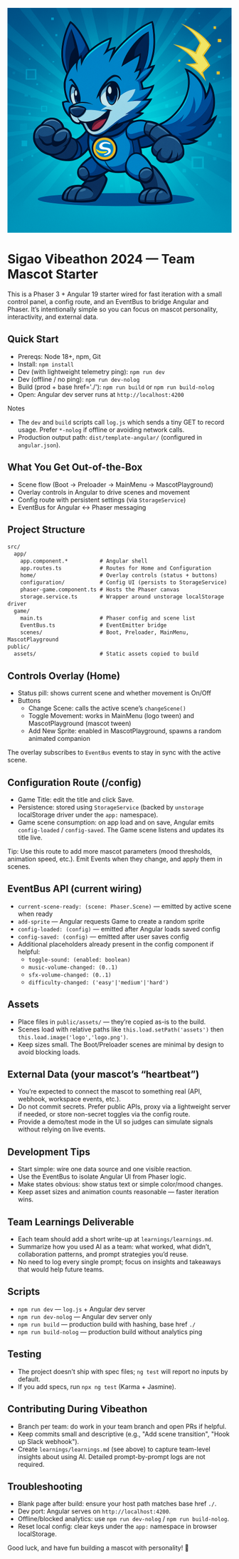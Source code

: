 ![Vibeathon Mascot](vibeathon.png)

# Sigao Vibeathon 2024 — Team Mascot Starter

This is a Phaser 3 + Angular 19 starter wired for fast iteration with a small control panel, a config route, and an EventBus to bridge Angular and Phaser. It’s intentionally simple so you can focus on mascot personality, interactivity, and external data.

## Quick Start
- Prereqs: Node 18+, npm, Git
- Install: `npm install`
- Dev (with lightweight telemetry ping): `npm run dev`
- Dev (offline / no ping): `npm run dev-nolog`
- Build (prod + base href='./'): `npm run build` or `npm run build-nolog`
- Open: Angular dev server runs at `http://localhost:4200`

Notes
- The `dev` and `build` scripts call `log.js` which sends a tiny GET to record usage. Prefer `*-nolog` if offline or avoiding network calls.
- Production output path: `dist/template-angular/` (configured in `angular.json`).

## What You Get Out-of-the-Box
- Scene flow (Boot → Preloader → MainMenu → MascotPlayground)
- Overlay controls in Angular to drive scenes and movement
- Config route with persistent settings (via `StorageService`)
- EventBus for Angular ↔ Phaser messaging

## Project Structure
```
src/
  app/
    app.component.*          # Angular shell
    app.routes.ts            # Routes for Home and Configuration
    home/                    # Overlay controls (status + buttons)
    configuration/           # Config UI (persists to StorageService)
    phaser-game.component.ts # Hosts the Phaser canvas
    storage.service.ts       # Wrapper around unstorage localStorage driver
  game/
    main.ts                  # Phaser config and scene list
    EventBus.ts              # EventEmitter bridge
    scenes/                  # Boot, Preloader, MainMenu, MascotPlayground
public/
  assets/                    # Static assets copied to build
```

## Controls Overlay (Home)
- Status pill: shows current scene and whether movement is On/Off
- Buttons
  - Change Scene: calls the active scene’s `changeScene()`
  - Toggle Movement: works in MainMenu (logo tween) and MascotPlayground (mascot tween)
  - Add New Sprite: enabled in MascotPlayground, spawns a random animated companion

The overlay subscribes to `EventBus` events to stay in sync with the active scene.

## Configuration Route (/config)
- Game Title: edit the title and click Save.
- Persistence: stored using `StorageService` (backed by `unstorage` localStorage driver under the `app:` namespace).
- Game scene consumption: on app load and on save, Angular emits `config-loaded` / `config-saved`. The Game scene listens and updates its title live.

Tip: Use this route to add more mascot parameters (mood thresholds, animation speed, etc.). Emit Events when they change, and apply them in scenes.

## EventBus API (current wiring)
- `current-scene-ready: (scene: Phaser.Scene)` — emitted by active scene when ready
- `add-sprite` — Angular requests Game to create a random sprite
- `config-loaded: (config)` — emitted after Angular loads saved config
- `config-saved: (config)` — emitted after user saves config
- Additional placeholders already present in the config component if helpful:
  - `toggle-sound: (enabled: boolean)`
  - `music-volume-changed: (0..1)`
  - `sfx-volume-changed: (0..1)`
  - `difficulty-changed: ('easy'|'medium'|'hard')`

## Assets
- Place files in `public/assets/` — they’re copied as-is to the build.
- Scenes load with relative paths like `this.load.setPath('assets')` then `this.load.image('logo','logo.png')`.
- Keep sizes small. The Boot/Preloader scenes are minimal by design to avoid blocking loads.

## External Data (your mascot’s “heartbeat”)
- You’re expected to connect the mascot to something real (API, webhook, workspace events, etc.).
- Do not commit secrets. Prefer public APIs, proxy via a lightweight server if needed, or store non-secret toggles via the config route.
- Provide a demo/test mode in the UI so judges can simulate signals without relying on live events.

## Development Tips
- Start simple: wire one data source and one visible reaction.
- Use the EventBus to isolate Angular UI from Phaser logic.
- Make states obvious: show status text or simple color/mood changes.
- Keep asset sizes and animation counts reasonable — faster iteration wins.

## Team Learnings Deliverable
- Each team should add a short write-up at `learnings/learnings.md`.
- Summarize how you used AI as a team: what worked, what didn’t, collaboration patterns, and prompt strategies you’d reuse.
- No need to log every single prompt; focus on insights and takeaways that would help future teams.

## Scripts
- `npm run dev` — `log.js` + Angular dev server
- `npm run dev-nolog` — Angular dev server only
- `npm run build` — production build with hashing, base href `./`
- `npm run build-nolog` — production build without analytics ping

## Testing
- The project doesn’t ship with spec files; `ng test` will report no inputs by default.
- If you add specs, run `npx ng test` (Karma + Jasmine).

## Contributing During Vibeathon
- Branch per team: do work in your team branch and open PRs if helpful.
- Keep commits small and descriptive (e.g., "Add scene transition", "Hook up Slack webhook").
- Create `learnings/learnings.md` (see above) to capture team-level insights about using AI. Detailed prompt-by-prompt logs are not required.

## Troubleshooting
- Blank page after build: ensure your host path matches base href `./`.
- Dev port: Angular serves on `http://localhost:4200`.
- Offline/blocked analytics: use `npm run dev-nolog` / `npm run build-nolog`.
- Reset local config: clear keys under the `app:` namespace in browser localStorage.

Good luck, and have fun building a mascot with personality! 🎉
